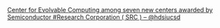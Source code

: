 [Center for Evolvable Computing among seven new centers awarded by Semiconductor #Research Corporation ( SRC ) – @hdsiucsd](https://qi.tc/qi/110552)